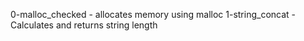 0-malloc_checked - allocates memory using malloc
1-string_concat - Calculates and returns string length
